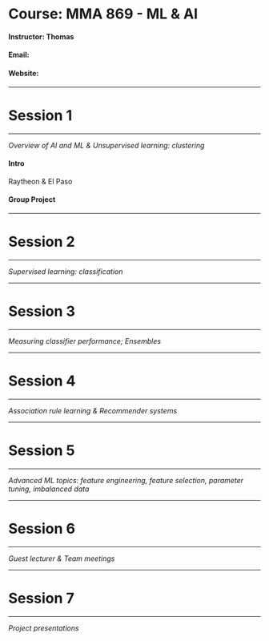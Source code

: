 # Course: MMA 869 - ML & AI
#### Instructor: Thomas
#### Email: 
#### Website: 

--------------------- 
# Session 1
---------------------
_Overview of AI and ML & Unsupervised learning: clustering_

#### Intro
Raytheon & El Paso


#### Group Project



--------------------- 
# Session 2
---------------------
_Supervised learning: classification_

--------------------- 
# Session 3
---------------------
_Measuring classifier performance; Ensembles_

--------------------- 
# Session 4
---------------------
_Association rule learning & Recommender systems_

--------------------- 
# Session 5
---------------------
_Advanced ML topics: feature engineering, feature selection, parameter tuning, imbalanced data_

--------------------- 
# Session 6
---------------------
_Guest lecturer & Team meetings_

--------------------- 
# Session 7
---------------------
_Project presentations_
